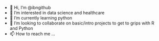 - 👋 Hi, I’m @ibngithub
- 👀 I’m interested in data science and healthcare
- 🌱 I’m currently learning python
- 💞️ I’m looking to collaborate on basic/intro projects to get to grips with R and Python
- 📫 How to reach me ...

<!---
ibngithub/ibngithub is a ✨ special ✨ repository because its `README.md` (this file) appears on your GitHub profile.
You can click the Preview link to take a look at your changes.
--->

